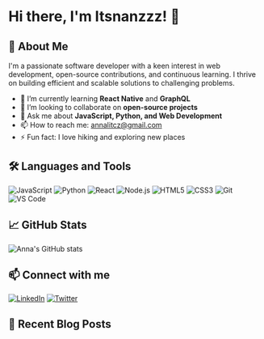 # Hi there, I'm Itsnanzzz! 👋

## 🚀 About Me
I'm a passionate software developer with a keen interest in web development, open-source contributions, and continuous learning. I thrive on building efficient and scalable solutions to challenging problems.

- 🌱 I’m currently learning **React Native** and **GraphQL**
- 👯 I’m looking to collaborate on **open-source projects**
- 💬 Ask me about **JavaScript, Python, and Web Development**
- 📫 How to reach me: [annalitcz@gmail.com](mailto:annalitcz@gmail.com)
- ⚡ Fun fact: I love hiking and exploring new places

## 🛠️ Languages and Tools
![JavaScript](https://img.shields.io/badge/-JavaScript-black?style=flat-square&logo=javascript)
![Python](https://img.shields.io/badge/-Python-black?style=flat-square&logo=python)
![React](https://img.shields.io/badge/-React-black?style=flat-square&logo=react)
![Node.js](https://img.shields.io/badge/-Node.js-black?style=flat-square&logo=node.js)
![HTML5](https://img.shields.io/badge/-HTML5-black?style=flat-square&logo=html5)
![CSS3](https://img.shields.io/badge/-CSS3-black?style=flat-square&logo=css3)
![Git](https://img.shields.io/badge/-Git-black?style=flat-square&logo=git)
![VS Code](https://img.shields.io/badge/-VS%20Code-black?style=flat-square&logo=visual-studio-code)

## 📈 GitHub Stats
![Anna's GitHub stats](https://github-readme-stats.vercel.app/api?username=annalitcz&show_icons=true&theme=radical)

## 📫 Connect with me
[![LinkedIn](https://img.shields.io/badge/-LinkedIn-black?style=flat-square&logo=linkedin)](https://www.linkedin.com/in/annalitcz)
[![Twitter](https://img.shields.io/badge/-Twitter-black?style=flat-square&logo=twitter)](https://twitter.com/annalitcz)

## 📝 Recent Blog Posts
<!-- BLOG-POST-LIST:START -->
<!-- BLOG-POST-LIST:END -->

<!--
**annalitcz/annalitcz** is a ✨ special ✨ repository because its `README.md` (this file) appears on your GitHub profile.
-->
